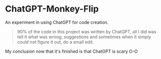 # ChatGPT-Monkey-Flip
An experiment in using ChatGPT for code creation.

>90% of the code in this project was written by ChatGPT, all I did was tell it what was wrong, suggestions and sometimes when it simply could not figure it out, do a small edit.

My conclusion now that it's finished is that ChatGPT is scary O-O
